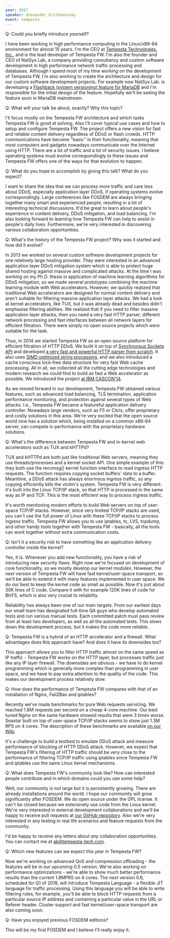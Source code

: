 ```yaml
---
year: 2017
speaker: alexander_krizhanovsky 
event: tempesta
---
```


Q: Could you briefly introduce yourself?

I have been working in high performance computing in the Linux/x86-64 environment for almost 15 years. I'm the CEO at [Tempesta Technologies, Inc.](http://tempesta-tech.com/), and is the lead developer of Tempesta FW. I'm also the founder and CEO of NatSys Lab, a company providing consultancy and custom software development in high performance network traffic processing and databases. Although  I spend most of my time working on the development of Tempesta FW, I'm also working to create the architecture and design for our custom software development projects. For example now NatSys Lab. is developing a [Flashback (system versioning) feature for MariaDB](https://github.com/natsys/mariadb_10.2) and I'm responsible for the initial design of the feature. Hopefully we'll be seeing the feature soon in MariaDB mainstream.

Q: What will your talk be about, exactly? Why this topic?

I'll focus mostly on the Tempesta FW architecture and which tasks Tempesta FW is good at solving. Also I'll cover typical use cases and how to setup and configure Tempesta FW. The project offers a new vision for fast and reliable content delivery regardless of DDoS or flash crowds. HTTP communications have become "basic" in their functionality, meaning that most computers and gadgets nowadays communicate over the Internet using HTTP. There are a lot of traffic and a lot of security issues. I believe operating systems must evolve correspondingly to these issues and Tempesta FW offers one of the ways for that evolution to happen.

Q: What do you hope to accomplish by giving this talk? What do you expect?

I want to share the idea that we can process more traffic and care less about DDoS, especially application layer DDoS, if operating systems evolve correspondingly. Large conferences like FOSDEM are always bringing together many smart and experienced people, resulting in a lot of interesting technical discussions. It'd be great to learn about people's experience in content delivery, DDoS mitigation, and load balancing. I'm also looking forward to learning how Tempesta FW can help to assist in people's daily lives. Furthermore, we're very interested in discovering various collaboration opportunities.

Q: What's the history of the Tempesta FW project? Why was it started and how did it evolve?

In 2013 we worked on several custom software development projects for one relatively large hosting provider. They were interested in an advanced application layer DDoS mitigation system which is able to protect huge shared hosting against massive and complicated attacks. At the time I was working on my Ph.D. thesis in application of machine learning algorithms for DDoS mitigation, so we made several prototypes combining the machine learning module with Web accelerators. However, we quickly realized that traditional Web accelerators are designed for normal content delivery and aren't suitable for filtering massive application layer attacks. We had a look at kernel accelerators, like TUX, but it was already dead and besides didn't emphasise filtering abilities. We realized that if you need to filter massive application layer attacks, then you need a very fast HTTP parser, different network processing and fast interfaces between all network layers for efficient filtration. There were simply no open source projects which were suitable for the task.

Thus, in 2014 we started Tempesta FW as an open source platform for efficient filtration of HTTP DDoS. We builit it on top of [Synchronous Sockets API](http://natsys-lab.blogspot.ru/2013/03/whats-wrong-with-sockets-performance.html) and developed [a very fast and powerful HTTP parser from scratch](http://natsys-lab.blogspot.ru/2014/11/the-fast-finite-state-machine-for-http.html). It also uses [SIMD optimized string processing](http://natsys-lab.blogspot.ru/2016/10/http-strings-processing-using-c-sse42.html), and we also introduced a cache conscious lock-free data structure for very fast Web cache processing. All in all, we collected all the cutting edge technologies and modern research we could find to build as fast a Web accelerator as possible. We introduced the project [at IBM CASCON'14](http://dl.acm.org/citation.cfm?id=2735539).

As we moved forward in our development, Tempesta FW obtained various features, such as advanced load balancing, TLS termination, application performance monitoring, and protection against several types of Web attacks. I.e., Tempesta FW became a featureful application delivery controller. Nowadays large vendors, such as F5 or Citrix, offer proprietary and costly solutions in this area. We're very excited that the open source world now has a solution which, being installed on a common x86-64 server, can compete in performance with the proprietary hardware solutions.

Q: What's the difference between Tempesta FW and in-kernel web accelerators such as TUX and kHTTPd?

TUX and kHTTPd are both just like traditional Web servers, meaning they use threads/processes and a kernel socket API. One simple example of this: they both use the recvmsg() kernel function interface to read ingress HTTP requests. The function requires copying socket buffers' data to a buffer. Meantime, a DDoS attack has always enormous ingress traffic, so any copying efficiently kills the victim's system. Tempesta FW is very different: it's built into the Linux TCP/IP stack, so that HTTP is processed in the same way as IP and TCP. This is the most efficient way to process ingress traffic.

It's worth mentioning modern efforts to build Web servers on top of user-space TCP/IP stacks. However, since very limited TCP/IP stacks are used, you can't use the full power of Linux with these TCP/IP stacks to process ingress traffic. Tempesta FW allows you to use iptables, tc, LVS, tcpdump, and other handy tools together with Tempesta FW - basically, all the tools can work together without extra communication costs.

Q: Isn't it a security risk to have something like an application delivery controller inside the kernel?

Yes, it is. Whenever you add new functionality, you have a risk of introducing new security flaws. Right now we're focused on development of core functionality, so we mostly develop our kernel modules. However, the next version of Tempesta FW will have fast kernel/user-space transport, so we'll be able to extend it with many features implemented in user space. We do our best to keep the kernel code as small as possible. Now it's just about 30K lines of C code. Compare it with for example 120K lines of code for BtrFS, which is also very crucial to reliability.

Reliability has always been one of our main targets. From our earliest days our small team has designated full-time QA guys who develop automated tests and run various manual tests. Each committed patch must pass review from at least two developers, as well as all the automated tests. This slows down the development process, but it makes the code more reliable.

Q: Tempesta FW is a hybrid of an HTTP accelerator and a firewall. What advantages does this approach have? And does it have its downsides too?

This approach allows you to filter HTTP traffic almost on the same speed as IP traffic - Tempesta FW works on the HTTP layer, but processes traffic just like any IP layer firewall. The downsides are obvious - we have to do kernel programming which is generally more complex than programming in user space, and we have to pay extra attention to the quality of the code. This makes our development process relatively slow.

Q: How does the performance of Tempesta FW compares with that of an installation of Nginx, Fail2Ban and iptables?

Recently we've made benchmarks for pure Web requests servicing. We reached 1.8M requests per second on a cheap 4-core machine. Our best tuned Nginx on the same hardware showed results that were 3 times worse. Seastar built on top of user-space TCP/IP stacks seems to show just 1.3M RPS on 4 cores. The description of these benchmarks are available [on our Wiki](https://github.com/tempesta-tech/tempesta/wiki/Tempesta-FW-benchmark).

It's a challenge to build a testbed to emulate DDoS attack and measure performance of blocking of HTTP DDoS attack. However, we expect that Tempesta FW's filtering of HTTP traffic should be very close to the performance of filtering TCP/IP traffic using iptables since Tempesta FW and iptables use the same Linux kernel mechanisms.

Q: What does Tempesta FW's community look like? How can interested people contribute and in which domains could you use some help?

Well, our community is not large but it is persistently growing. There are already installations around the world. I hope our community will grow significantly after FOSDEM. We do open source under the GPL license. It can't be closed because we extensively use code from the Linux kernel. We're very interested in external development collaborations and we'll be happy to receive pull requests at [our GitHub repository](https://github.com/tempesta-tech/tempesta). Also we're very interested in any testing in real life scenarios and feature requests from the community.

I'd be happy to receive any letters about any collaboration opportunities. You can contact me at [ak@tempesta-tech.com](mailto:ak@tempesta-tech.com).

Q: Which new features can we expect this year in Tempesta FW?

Now we're working on advanced QoS and compression offloading - the features will be in our upcoming 0.5 version. We're also working on performance optimizations - we're able to show much better performance results than the current 1.8MPRS on 4 cores. The next version 0.6, scheduled for Q1 of 2018, will introduce Tempesta Language - a flexible JIT language for traffic processing. Using this language you will be able to write filtering rules, for example, you'll be able to block HTTP requests from a particular source IP address and containing a particular value in the URL or Referer header. Cluster support and fast kernel/user-space transport are also coming soon.

Q: Have you enjoyed previous FOSDEM editions?

This will be my first FOSDEM and I believe I'll really enjoy it.

